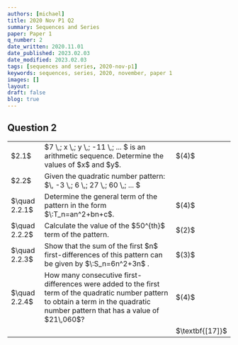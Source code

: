 ```yaml
---
authors: [michael]
title: 2020 Nov P1 Q2
summary: Sequences and Series
paper: Paper 1
q_number: 2
date_written: 2020.11.01
date_published: 2023.02.03
date_modified: 2023.02.03
tags: [sequences and series, 2020-nov-p1]
keywords: sequences, series, 2020, november, paper 1
images: []
layout:
draft: false
blog: true
---
```


## Question 2

<table className="border-collapse">
  <tbody>
    <tr>
      <td>$2.1$</td>
      <td>$7 \,; x \,; y \,; -11 \,; ... $ is an arithmetic sequence. Determine the values of $x$ and $y$.</td>
      <td>$(4)$</td>
    </tr> 
    <tr>
      <td>$2.2$</td>
      <td>Given the quadratic number pattern: $\, -3 \,; 6 \,; 27 \,; 60 \,; ... $</td>
      <td></td>
    </tr>
    <tr>   
      <td>$\quad 2.2.1$</td>
      <td>Determine the general term of the pattern in the form $\:T_n=an^2+bn+c$.</td>
      <td>$(4)$</td>
    </tr>
    <tr>
      <td>$\quad 2.2.2$</td>
      <td>Calculate the value of the $50^{th}$ term of the pattern.</td>
      <td>$(2)$</td>
    </tr>
    <tr>
      <td>$\quad 2.2.3$</td>
      <td>Show that the sum of the first $n$ first-differences of this pattern can be given by $\:S_n=6n^2+3n$ .</td>
      <td>$(3)$</td>
    </tr>
    <tr>
      <td>$\quad 2.2.4$</td>
      <td>How many consecutive first-differences were added to the first term of the quadratic number pattern to obtain a term in the quadratic number pattern that has a value of $21\,060$?</td>
      <td>$(4)$</td>
    </tr>
    <tr>
      <td></td>
      <td></td>
      <td>$\textbf{[17]}$</td>
    </tr>
  </tbody>
</table>
